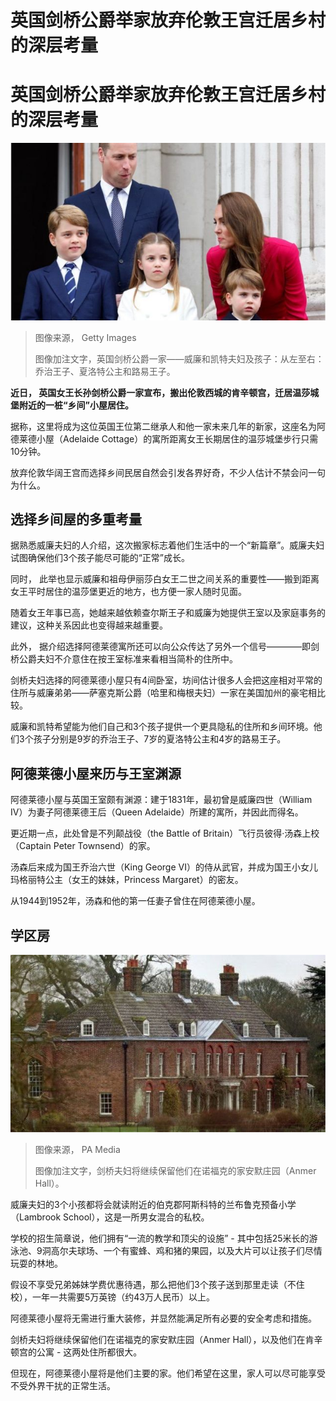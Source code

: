 # 英国剑桥公爵举家放弃伦敦王宫迁居乡村的深层考量

#  英国剑桥公爵举家放弃伦敦王宫迁居乡村的深层考量


![威廉夫妇及孩子](_126418738_1c19bbc6-5ec3-4b1d-8ecb-d249010b083c.jpg)

> 图像来源，  Getty Images
>
> 图像加注文字，英国剑桥公爵一家——威廉和凯特夫妇及孩子：从左至右：乔治王子、夏洛特公主和路易王子。

**近日， 英国女王长孙剑桥公爵一家宣布，搬出伦敦西城的肯辛顿宫，迁居温莎城堡附近的一桩“乡间”小屋居住。**

据称，这里将成为这位英国王位第二继承人和他一家未来几年的新家，这座名为阿德莱德小屋（Adelaide Cottage）的寓所距离女王长期居住的温莎城堡步行只需10分钟。

放弃伦敦华阔王宫而选择乡间民居自然会引发各界好奇，不少人估计不禁会问一句为什么。

##  选择乡间屋的多重考量

据熟悉威廉夫妇的人介绍，这次搬家标志着他们生活中的一个“新篇章”。威廉夫妇试图确保他们3个孩子能尽可能的“正常”成长。

同时， 此举也显示威廉和祖母伊丽莎白女王二世之间关系的重要性——搬到距离女王平时居住的温莎堡更近的地方，也方便一家人随时见面。

随着女王年事已高，她越来越依赖查尔斯王子和威廉为她提供王室以及家庭事务的建议，这种关系因此也变得越来越重要。

此外， 据介绍选择阿德莱德寓所还可以向公众传达了另外一个信号————即剑桥公爵夫妇不介意住在按王室标准来看相当简朴的住所中。

剑桥夫妇选择的阿德莱德小屋只有4间卧室，坊间估计很多人会把这座相对平常的住所与威廉弟弟——萨塞克斯公爵（哈里和梅根夫妇）一家在美国加州的豪宅相比较。

威廉和凯特希望能为他们自己和3个孩子提供一个更具隐私的住所和乡间环境。他们3个孩子分别是9岁的乔治王子、7岁的夏洛特公主和4岁的路易王子。


##  阿德莱德小屋来历与王室渊源

阿德莱德小屋与英国王室颇有渊源：建于1831年，最初曾是威廉四世（William IV）为妻子阿德莱德王后（Queen Adelaide）所建的寓所，并因此而得名。

更近期一点，此处曾是不列颠战役（the Battle of Britain）飞行员彼得·汤森上校（Captain Peter Townsend）的家。

汤森后来成为国王乔治六世（King George VI）的侍从武官，并成为国王小女儿玛格丽特公主（女王的妹妹，Princess Margaret）的密友。

从1944到1952年，汤森和他的第一任妻子曾住在阿德莱德小屋。

##  学区房

![剑桥夫妇将继续保留他们在诺福克的家安默庄园（Anmer Hall）](_126418740_e331f325-78bf-4b51-a627-b6f95c02b5d6.jpg)

> 图像来源，  PA Media
>
> 图像加注文字，剑桥夫妇将继续保留他们在诺福克的家安默庄园（Anmer Hall）。

威廉夫妇的3个小孩都将会就读附近的伯克郡阿斯科特的兰布鲁克预备小学（Lambrook School），这是一所男女混合的私校。

学校的招生简章说，他们拥有“一流的教学和顶尖的设施” - 其中包括25米长的游泳池、9洞高尔夫球场、一个有蜜蜂、鸡和猪的果园，以及大片可以让孩子们尽情玩耍的林地。

假设不享受兄弟姊妹学费优惠待遇，那么把他们3个孩子送到那里走读（不住校），一年一共需要5万英镑（约43万人民币）以上。

阿德莱德小屋将无需进行重大装修，并显然能满足所有必要的安全考虑和措施。

剑桥夫妇将继续保留他们在诺福克的家安默庄园（Anmer Hall），以及他们在肯辛顿宫的公寓 - 这两处住所都很大。

但现在，阿德莱德小屋将是他们主要的家。他们希望在这里，家人可以尽可能享受不受外界干扰的正常生活。


